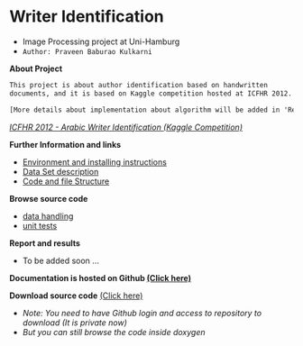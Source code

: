 
# Writer Identification
+ Image Processing project at Uni-Hamburg
+ `Author: Praveen Baburao Kulkarni`

**About Project**
```txt
This project is about author identification based on handwritten 
documents, and it is based on Kaggle competition hosted at ICFHR 2012.

[More details about implementation about algorithm will be added in 'Report and results' section later]
```
*[ICFHR 2012 - Arabic Writer Identification (Kaggle Competition)](https://www.kaggle.com/c/awic2012/data)*

**Further Information and links**
+ [Environment and installing instructions](http://praveenneuron.github.io/writer_identification_doc/html/md_installation.html)
+ [Data Set description](http://praveenneuron.github.io/writer_identification_doc/html/md_about_dataset.html)
+ [Code and file Structure](http://praveenneuron.github.io/writer_identification_doc/html/md_code_structure.html)

**Browse source code**
+ [data handling](http://praveenneuron.github.io/writer_identification_doc/html/namespacesource_1_1data__handling.html)
+ [unit tests](http://praveenneuron.github.io/writer_identification_doc/html/unit__tests_8py.html)

**Report and results**
+ To be added soon ...

**Documentation is hosted on Github [(Click here)](http://praveenneuron.github.io/writer_identification_doc/html/index.html)**

**Download source code** [(Click here)](https://github.com/praveenneuron/WriterIdentification/archive/master.zip)
+ *Note: You need to have Github login and access to repository to download (It is private now)*
+ *But you can still browse the code inside doxygen*